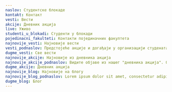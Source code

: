 ```yaml
---
naslov: Студентске блокаде
kontakt: Контакт
vesti: Вести
akcije: Дневник акција
live: Уживо
studenti_u_blokadi: Студенти у блокади
pojedinacni_fakulteti: Контакти појединачних факултета
najnovije_vesti: Најновије вести
vesti_podnaslov: Предстојеће акције и догађаји у организацији студената у блокади високошколских установа у Београду. Видите најаве акција које нас очекују у наредном периоду, информишите се детаљније о плану активности, погледајте мапу или пратите како се догађај развија уживо.  
dugme_vesti: Све вести
najnovije_akcije: Најновије из дневника акција
najnovije_akcije_podnaslov: Видите објаве из нашег "дневника акција". Овде можете прочитати детаљније приче које су наше колеге написале у току или након акција које су се већ десиле.
dugme_akcije: Дневник акција
najnovije_blog: Најновије на блогу
najnovije_blog_podnaslov: Lorem ipsum dolor sit amet, consectetur adipiscing elit. Phasellus maximus consectetur sem pulvinar pellentesque. Sed in egestas massa. Quisque at arcu id ante tincidunt eleifend. Aliquam dapibus augue lacus, quis bibendum erat iaculis id. In viverra auctor lectus in congue. Quisque at arcu id ante tincidunt eleifend. Aliquam dapibus augue lacus, quis bibendum erat iaculis id.
dugme_blog: Блог
---
```

